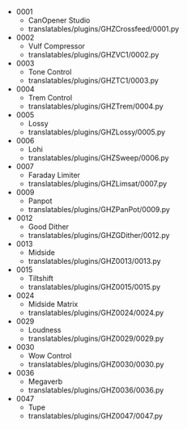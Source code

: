 - 0001
    - CanOpener Studio
    - translatables/plugins/GHZCrossfeed/0001.py
- 0002
    - Vulf Compressor
    - translatables/plugins/GHZVC1/0002.py
- 0003
    - Tone Control
    - translatables/plugins/GHZTC1/0003.py
- 0004
    - Trem Control
    - translatables/plugins/GHZTrem/0004.py
- 0005
    - Lossy
    - translatables/plugins/GHZLossy/0005.py
- 0006
    - Lohi
    - translatables/plugins/GHZSweep/0006.py
- 0007
    - Faraday Limiter
    - translatables/plugins/GHZLimsat/0007.py
- 0009
    - Panpot
    - translatables/plugins/GHZPanPot/0009.py
- 0012
    - Good Dither
    - translatables/plugins/GHZGDither/0012.py
- 0013
    - Midside
    - translatables/plugins/GHZ0013/0013.py
- 0015
    - Tiltshift
    - translatables/plugins/GHZ0015/0015.py
- 0024
    - Midside Matrix
    - translatables/plugins/GHZ0024/0024.py
- 0029
    - Loudness
    - translatables/plugins/GHZ0029/0029.py
- 0030
    - Wow Control
    - translatables/plugins/GHZ0030/0030.py
- 0036
    - Megaverb
    - translatables/plugins/GHZ0036/0036.py
- 0047
    - Tupe
    - translatables/plugins/GHZ0047/0047.py
